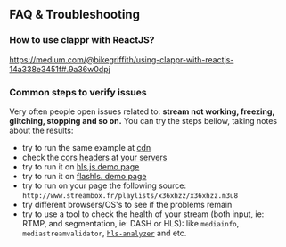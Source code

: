 ## FAQ & Troubleshooting

### How to use clappr with ReactJS?

https://medium.com/@bikegriffith/using-clappr-with-reactjs-14a338e3451f#.9a36w0dpj

### Common steps to verify issues

Very often people open issues related to: **stream not working, freezing, glitching, stopping and so on.** You can try the steps bellow, taking notes about the results:

* try to run the same example at [cdn](cdn.clappr.io)
* check the [cors headers at your servers](https://github.com/clappr/clappr/issues/703)
* try to run it on [hls.js demo page](http://dailymotion.github.io/hls.js/demo/)
* try to run it on [flashls. demo page](http://www.flashls.org/latest/examples/chromeless/)
* try to run on your page the following source: `http://www.streambox.fr/playlists/x36xhzz/x36xhzz.m3u8`
* try different browsers/OS's to see if the problems remain
* try to use a tool to check the health of your stream (both input, ie: RTMP, and segmentation, ie: DASH or HLS): like `mediainfo`, `mediastreamvalidator`, [`hls-analyzer`](https://github.com/epiclabs-io/hls-analyzer) and etc.

